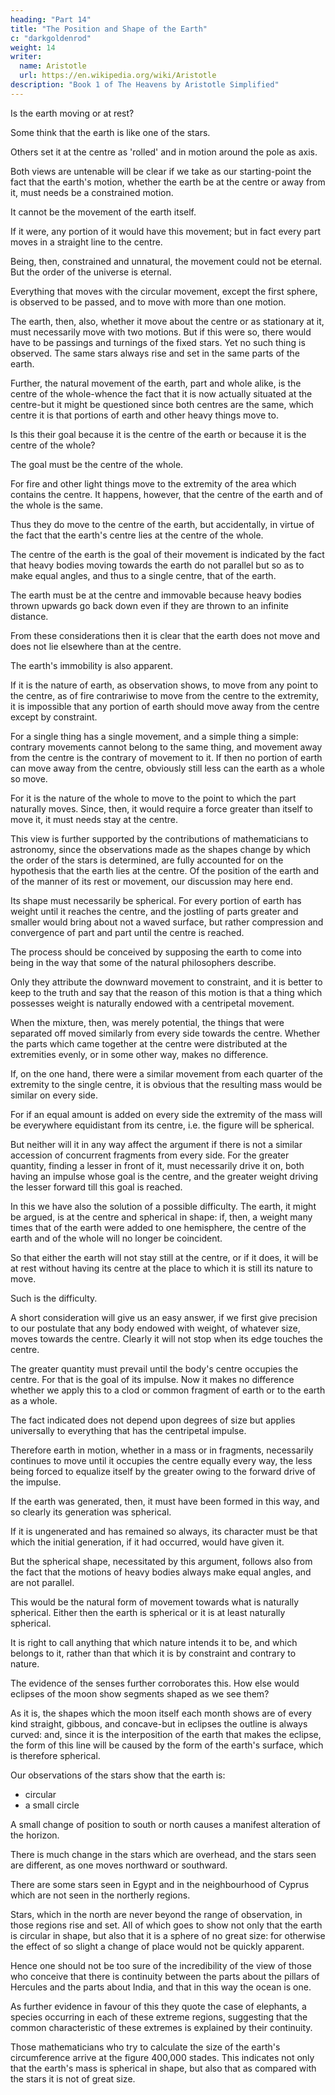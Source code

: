 ```yaml
---
heading: "Part 14"
title: "The Position and Shape of the Earth"
c: "darkgoldenrod"
weight: 14
writer:
  name: Aristotle
  url: https://en.wikipedia.org/wiki/Aristotle
description: "Book 1 of The Heavens by Aristotle Simplified"
---
```



Is the earth moving or at rest?

Some think that the earth is like one of the stars.

Others set it at the centre as 'rolled' and in motion around the pole as axis.

Both views are untenable will be clear if we take as our starting-point the fact that the earth's motion, whether the earth be at the centre or away from it, must needs be a constrained motion. 

It cannot be the movement of the earth itself.

If it were, any portion of it would have this movement; but in fact every part moves in a straight line to the centre. 

Being, then, constrained and unnatural, the movement could not be eternal. But the order of the universe is eternal. 

Everything that moves with the circular movement, except the first sphere, is observed to be passed, and to move with more than one motion.

The earth, then, also, whether it move about the centre or as stationary at it, must necessarily move with two motions. But if this were so, there would have to be passings and turnings of the fixed stars. Yet no such thing is observed. The same stars always rise and set in the same parts of the earth.

Further, the natural movement of the earth, part and whole alike, is the centre of the whole-whence the fact that it is now actually situated at the centre-but it might be questioned since both centres are the same, which centre it is that portions of earth and other heavy things move to. 

Is this their goal because it is the centre of the earth or because it is the centre of the whole? 

The goal must be the centre of the whole. 

For fire and other light things move to the extremity of the area which contains the centre. It happens, however, that the centre of the earth and of the whole is the same. 

Thus they do move to the centre of the earth, but accidentally, in virtue of the fact that the earth's centre lies at the centre of the whole.

The centre of the earth is the goal of their movement is indicated by the fact that heavy bodies moving towards the earth do not parallel but so as to make equal angles, and thus to a single centre, that of the earth.

The earth must be at the centre and immovable because heavy bodies thrown upwards go back down even if they are thrown to an infinite distance.

From these considerations then it is clear that the earth does not move and does not lie elsewhere than at the centre.

The earth's immobility is also apparent.

If it is the nature of earth, as observation shows, to move from any point to the centre, as of fire contrariwise to move from the centre to the extremity, it is impossible that any portion of earth should move away from the centre except by constraint.

For a single thing has a single movement, and a simple thing a simple: contrary movements cannot belong to the same thing, and movement away from the centre is the contrary of movement to it. If then no portion of earth can move away from the centre, obviously still less can the earth as a whole so move. 

For it is the nature of the whole to move to the point to which the part naturally moves. Since, then, it would require a force greater than itself to move it, it must needs stay at the centre.

This view is further supported by the contributions of mathematicians to astronomy, since the observations made as the shapes change by which the order of the stars is determined, are fully accounted for on the hypothesis that the earth lies at the centre. Of the position of the earth and of the manner of its rest or movement, our discussion may here end.

Its shape must necessarily be spherical. For every portion of earth has weight until it reaches the centre, and the jostling of parts greater and smaller would bring about not a waved surface, but rather compression and convergence of part and part until the centre is reached.

The process should be conceived by supposing the earth to come into being in the way that some of the natural philosophers describe. 

Only they attribute the downward movement to constraint, and it is better to keep to the truth and say that the reason of this motion is that a thing which possesses weight is naturally endowed with a centripetal movement. 

When the mixture, then, was merely potential, the things that were separated off moved similarly from every side towards the centre. Whether the parts which came together at the centre were distributed at the extremities evenly, or in some other way, makes no difference. 

If, on the one hand, there were a similar movement from each quarter of the extremity to the single centre, it is obvious that the resulting mass would be similar on every side. 

For if an equal amount is added on every side the extremity of the mass will be everywhere equidistant from its centre, i.e. the figure will be spherical. 

But neither will it in any way affect the argument if there is not a similar accession of concurrent fragments from every side. For the greater quantity, finding a lesser in front of it, must necessarily drive it on, both having an impulse whose goal is the centre, and the greater weight driving the lesser forward till this goal is reached. 

In this we have also the solution of a possible difficulty. The earth, it might be argued, is at the centre and spherical in shape: if, then, a weight many times that of the earth were added to one hemisphere, the centre of the earth and of the whole will no longer be coincident. 

So that either the earth will not stay still at the centre, or if it does, it will be at rest without having its centre at the place to which it is still its nature to move. 

Such is the difficulty. 

A short consideration will give us an easy answer, if we first give precision to our postulate that any body endowed with weight, of whatever size, moves towards the centre. Clearly it will not stop when its edge touches the centre. 

The greater quantity must prevail until the body's centre occupies the centre. For that is the goal of its impulse. Now it makes no difference whether we apply this to a clod or common fragment of earth or to the earth as a whole. 

The fact indicated does not depend upon degrees of size but applies universally to everything that has the centripetal impulse. 

Therefore earth in motion, whether in a mass or in fragments, necessarily continues to move until it occupies the centre equally every way, the less being forced to equalize itself by the greater owing to the forward drive of the impulse.

If the earth was generated, then, it must have been formed in this way, and so clearly its generation was spherical.

If it is ungenerated and has remained so always, its character must be that which the initial generation, if it had occurred, would have given it. 

But the spherical shape, necessitated by this argument, follows also from the fact that the motions of heavy bodies always make equal angles, and are not parallel. 

This would be the natural form of movement towards what is naturally spherical. Either then the earth is spherical or it is at least naturally spherical. 

It is right to call anything that which nature intends it to be, and which belongs to it, rather than that which it is by constraint and contrary to nature. 

The evidence of the senses further corroborates this. How else would eclipses of the moon show segments shaped as we see them? 

As it is, the shapes which the moon itself each month shows are of every kind straight, gibbous, and concave-but in eclipses the outline is always curved: and, since it is the interposition of the earth that makes the eclipse, the form of this line will be caused by the form of the earth's surface, which is therefore spherical.

Our observations of the stars show that the earth is:
- circular
- a small circle 

A small change of position to south or north causes a manifest alteration of the horizon.

There is much change in the stars which are overhead, and the stars seen are different, as one moves northward or southward. 

There are some stars seen in Egypt and in the neighbourhood of Cyprus which are not seen in the northerly regions.

Stars, which in the north are never beyond the range of observation, in those regions rise and set. All of which goes to show not only that the earth is circular in shape, but also that it is a sphere of no great size: for otherwise the effect of so slight a change of place would not be quickly apparent. 

Hence one should not be too sure of the incredibility of the view of those who conceive that there is continuity between the parts about the pillars of Hercules and the parts about India, and that in this way the ocean is one. 

As further evidence in favour of this they quote the case of elephants, a species occurring in each of these extreme regions, suggesting that the common characteristic of these extremes is explained by their continuity. 

Those mathematicians who try to calculate the size of the earth's circumference arrive at the figure 400,000 stades. This indicates not only that the earth's mass is spherical in shape, but also that as compared with the stars it is not of great size.
